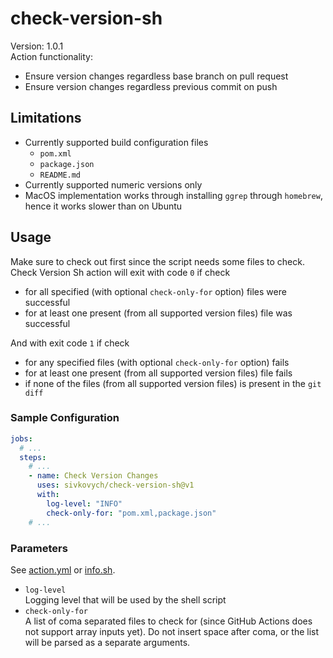 # check-version-sh

Version: 1.0.1     
Action functionality:

- Ensure version changes regardless base branch on pull request
- Ensure version changes regardless previous commit on push

## Limitations

- Currently supported build configuration files
    - `pom.xml`
    - `package.json`
    - `README.md`
- Currently supported numeric versions only
- MacOS implementation works through installing `ggrep` through `homebrew`, hence it works slower than on Ubuntu

## Usage

Make sure to check out first since the script needs some files to check.   
Check Version Sh action will exit with code `0` if check

- for all specified (with optional `check-only-for` option) files were successful
- for at least one present (from all supported version files) file was successful

And with exit code `1` if check

- for any specified files (with optional `check-only-for` option) fails
- for at least one present (from all supported version files) file fails
- if none of the files (from all supported version files) is present in the `git diff`

### Sample Configuration

```yaml
jobs:
  # ...
  steps:
    # ...
    - name: Check Version Changes
      uses: sivkovych/check-version-sh@v1
      with:
        log-level: "INFO"
        check-only-for: "pom.xml,package.json"
    # ...
```

### Parameters

See [action.yml](action.yml) or [info.sh](src/check-version/info.sh).

- `log-level`   
  Logging level that will be used by the shell script
- `check-only-for`    
  A list of coma separated files to check for (since GitHub Actions does not support array inputs yet).
  Do not insert space after coma, or the list will be parsed as a separate arguments.
